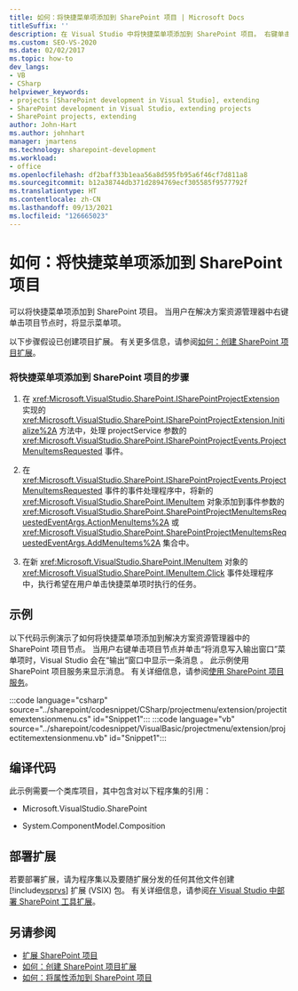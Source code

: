 ```yaml
---
title: 如何：将快捷菜单项添加到 SharePoint 项目 | Microsoft Docs
titleSuffix: ''
description: 在 Visual Studio 中将快捷菜单项添加到 SharePoint 项目。 右键单击解决方案资源管理器中的项目节点时，将显示菜单项。
ms.custom: SEO-VS-2020
ms.date: 02/02/2017
ms.topic: how-to
dev_langs:
- VB
- CSharp
helpviewer_keywords:
- projects [SharePoint development in Visual Studio], extending
- SharePoint development in Visual Studio, extending projects
- SharePoint projects, extending
author: John-Hart
ms.author: johnhart
manager: jmartens
ms.technology: sharepoint-development
ms.workload:
- office
ms.openlocfilehash: df2baff33b1eaa56a8d595fb95a6f46cf7d811a8
ms.sourcegitcommit: b12a38744db371d2894769ecf305585f9577792f
ms.translationtype: HT
ms.contentlocale: zh-CN
ms.lasthandoff: 09/13/2021
ms.locfileid: "126665023"
---
```

# <a name="how-to-add-a-shortcut-menu-item-to-sharepoint-projects"></a>如何：将快捷菜单项添加到 SharePoint 项目
  可以将快捷菜单项添加到 SharePoint 项目。 当用户在解决方案资源管理器中右键单击项目节点时，将显示菜单项。

 以下步骤假设已创建项目扩展。 有关更多信息，请参阅[如何：创建 SharePoint 项目扩展](../sharepoint/how-to-create-a-sharepoint-project-extension.md)。

### <a name="to-add-a-shortcut-menu-item-to-sharepoint-projects"></a>将快捷菜单项添加到 SharePoint 项目的步骤

1. 在 <xref:Microsoft.VisualStudio.SharePoint.ISharePointProjectExtension> 实现的 <xref:Microsoft.VisualStudio.SharePoint.ISharePointProjectExtension.Initialize%2A> 方法中，处理 projectService 参数的 <xref:Microsoft.VisualStudio.SharePoint.ISharePointProjectEvents.ProjectMenuItemsRequested> 事件。

2. 在 <xref:Microsoft.VisualStudio.SharePoint.ISharePointProjectEvents.ProjectMenuItemsRequested> 事件的事件处理程序中，将新的 <xref:Microsoft.VisualStudio.SharePoint.IMenuItem> 对象添加到事件参数的 <xref:Microsoft.VisualStudio.SharePoint.SharePointProjectMenuItemsRequestedEventArgs.ActionMenuItems%2A> 或 <xref:Microsoft.VisualStudio.SharePoint.SharePointProjectMenuItemsRequestedEventArgs.AddMenuItems%2A> 集合中。

3. 在新 <xref:Microsoft.VisualStudio.SharePoint.IMenuItem> 对象的 <xref:Microsoft.VisualStudio.SharePoint.IMenuItem.Click> 事件处理程序中，执行希望在用户单击快捷菜单项时执行的任务。

## <a name="example"></a>示例
 以下代码示例演示了如何将快捷菜单项添加到解决方案资源管理器中的 SharePoint 项目节点。 当用户右键单击项目节点并单击“将消息写入输出窗口”菜单项时，Visual Studio 会在“输出”窗口中显示一条消息 。 此示例使用 SharePoint 项目服务来显示消息。 有关详细信息，请参阅[使用 SharePoint 项目服务](../sharepoint/using-the-sharepoint-project-service.md)。

 :::code language="csharp" source="../sharepoint/codesnippet/CSharp/projectmenu/extension/projectitemextensionmenu.cs" id="Snippet1":::
 :::code language="vb" source="../sharepoint/codesnippet/VisualBasic/projectmenu/extension/projectitemextensionmenu.vb" id="Snippet1":::

## <a name="compile-the-code"></a>编译代码
 此示例需要一个类库项目，其中包含对以下程序集的引用：

- Microsoft.VisualStudio.SharePoint

- System.ComponentModel.Composition

## <a name="deploy-the-extension"></a>部署扩展
 若要部署扩展，请为程序集以及要随扩展分发的任何其他文件创建 [!include[vsprvs](../sharepoint/includes/vsprvs-md.md)] 扩展 (VSIX) 包。 有关详细信息，请参阅[在 Visual Studio 中部署 SharePoint 工具扩展](../sharepoint/deploying-extensions-for-the-sharepoint-tools-in-visual-studio.md)。

## <a name="see-also"></a>另请参阅
- [扩展 SharePoint 项目](../sharepoint/extending-sharepoint-projects.md)
- [如何：创建 SharePoint 项目扩展](../sharepoint/how-to-create-a-sharepoint-project-extension.md)
- [如何：将属性添加到 SharePoint 项目](../sharepoint/how-to-add-a-property-to-sharepoint-projects.md)

